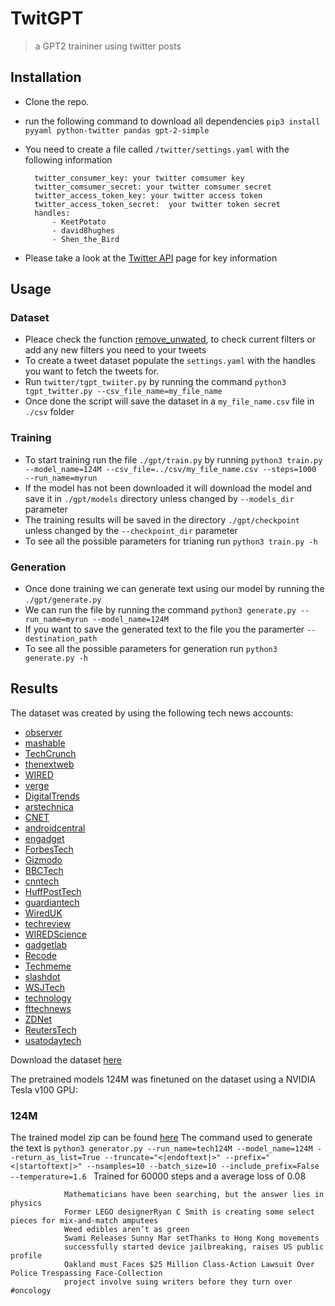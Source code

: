 # TwitGPT
> a GPT2 traininer using twitter posts

## Installation
* Clone the repo.
* run the following command to download all dependencies `pip3 install pyyaml python-twitter pandas gpt-2-simple`
* You need to create a file called `/twitter/settings.yaml` with the following information

		twitter_consumer_key: your twitter comsumer key
		twitter_comsumer_secret: your twitter comsumer secret
		twitter_access_token_key: your twitter access token
		twitter_access_token_secret:  your twitter token secret
		handles:
			- KeetPotato
			- david8hughes
			- Shen_the_Bird

* Please take a look at the [Twitter API](https://developer.twitter.com/en/docs) page for key information

## Usage

### Dataset

* Pleace check the function [remove_unwated](https://github.com/c00kie17/twitgpt/blob/7d93ec5d4348a021a4ffe39636a620742f71b96f/twitter/tgpt_twitter.py#L20), to check current filters or add any new filters you need to your tweets
* To create a tweet dataset populate the `settings.yaml` with the handles you want to fetch the tweets for.
* Run `twitter/tgpt_twiiter.py` by running the command `python3 tgpt_twitter.py --csv_file_name=my_file_name`
* Once done the script will save the dataset in a `my_file_name.csv` file in `./csv` folder

### Training

* To start training run the file `./gpt/train.py` by running `python3 train.py --model_name=124M --csv_file=../csv/my_file_name.csv --steps=1000  --run_name=myrun`
* If the model has not been downloaded it will download the model and save it in `./gpt/models` directory unless changed by `--models_dir` parameter
* The training results will be saved in the directory `./gpt/checkpoint` unless changed by the `--checkpoint_dir` parameter
* To see all the possible parameters for trianing run `python3 train.py -h`

### Generation

* Once done training we can generate text using our model by running the `./gpt/generate.py`
* We can run the file by running the command `python3 generate.py --run_name=myrun --model_name=124M`
* If you want to save the generated text to the file you the paramerter `--destination_path`
* To see all the possible parameters for generation run `python3 generate.py -h`

## Results
The dataset was created by using the following tech news accounts:
* [observer](https://twitter.com/observer)
* [mashable](https://twitter.com/mashable)
* [TechCrunch](https://twitter.com/TechCrunch)
* [thenextweb](https://twitter.com/thenextweb)
* [WIRED](https://twitter.com/WIRED)
* [verge](https://twitter.com/verge)
* [DigitalTrends](https://twitter.com/DigitalTrends)
* [arstechnica](https://twitter.com/arstechnica)
* [CNET](https://twitter.com/CNET)
* [androidcentral](https://twitter.com/androidcentral)
* [engadget](https://twitter.com/engadget)
* [ForbesTech](https://twitter.com/ForbesTech)
* [Gizmodo](https://twitter.com/Gizmodo)
* [BBCTech](https://twitter.com/BBCTech)
* [cnntech](https://twitter.com/cnntech)
* [HuffPostTech](https://twitter.com/HuffPostTech)
* [guardiantech](https://twitter.com/guardiantech)
* [WiredUK](https://twitter.com/WiredUK)
* [techreview](https://twitter.com/techreview)
* [WIREDScience](https://twitter.com/WIREDScience)
* [gadgetlab](https://twitter.com/gadgetlab)
* [Recode](https://twitter.com/Recode)
* [Techmeme](https://twitter.com/Techmeme)
* [slashdot](https://twitter.com/slashdot)
* [WSJTech](https://twitter.com/WSJTech)
* [technology](https://twitter.com/technology)
* [fttechnews](https://twitter.com/fttechnews)
* [ZDNet](https://twitter.com/ZDNet)
* [ReutersTech](https://twitter.com/ReutersTech)
* [usatodaytech](https://twitter.com/usatodaytech)

Download the dataset [here](https://drive.google.com/file/d/1yZfDvdb26kJl18i6pPhsQIFRauM3DFs6/view?usp=sharing)

The pretrained models 124M was finetuned on the dataset using a NVIDIA Tesla v100 GPU:

### 124M
The trained model zip can be found [here](https://drive.google.com/file/d/1oinG-SWxFAWX1DRbZArrASNnx2xTyeJL/view?usp=sharing)
The command used to generate the text is `python3 generator.py --run_name=tech124M --model_name=124M --return_as_list=True --truncate="<|endoftext|>" --prefix="<|startoftext|>" --nsamples=10 --batch_size=10 --include_prefix=False --temperature=1.6 `
Trained for 60000 steps and a average loss of 0.08

				Mathematicians have been searching, but the answer lies in physics
				Former LEGO designerRyan C Smith is creating some select pieces for mix-and-match amputees
				Weed edibles aren’t as green
				Swami Releases Sunny Mar setThanks to Hong Kong movements
				successfully started device jailbreaking, raises US public profile
				Oakland must Faces $25 Million Class-Action Lawsuit Over Police Trespassing Face-Collection
				project involve suing writers before they turn over #oncology










